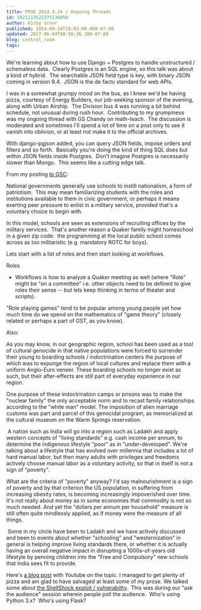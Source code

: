```yaml
---
title: PPUG 2014.9.24 / Ongoing Threads
id: 5621113522375136050
author: Kirby Urner
published: 2014-09-24T19:03:00.000-07:00
updated: 2017-06-04T08:58:36.380-07:00
blog: control_room
tags: 
---
```


We're learning about how to use Django + Postgres to handle unstructured / schemaless data.  Clearly Postgres is an SQL engine, so this talk was about a kind of hybrid.  The searchable JSON field type is key, with binary JSON coming in version 9.4.  JSON is the de facto standard for web APIs.

I was in a somewhat grumpy mood on the bus, as I knew we'd be having pizza, courtesy of Energy Builders, our job-seeking sponsor of the evening, along with Urban Airship.  The Division bus 4 was running a bit behind schedule, not unusual during rush hour.  Contributing to my grumpiness was my ongoing thread with GS Chandy on math-teach.  The discussion is moderated and sometimes I'll spend a lot of time on a post only to see it vanish into oblivion, or at least not make it to the official archives.

With django-pgjson added, you can query JSON fields, impose orders and filters and so forth.  Basically you're doing the kind of thing SQL does but within JSON fields inside Postgres.  Don't imagine Postgres is necessarily slower than Mongo.  This seems like a cutting edge talk.

From my posting [to GSC](http://mathforum.org/kb/message.jspa?messageID=9604314):

National governments generally use schools to 
instill nationalism, a form of patriotism.  This may mean familiarizing 
students with the roles and institutions available to them in civic 
government, or perhaps it means exerting peer pressure to enlist in a 
military service, provided that's a voluntary choice to begin with.  

In
 this model, schools are seen as extensions of recruiting offices by the
 military services.  That's another reason a Quaker family might 
homeschool in a given zip code:  the programming at the local public 
school comes across as too militaristic (e.g. mandatory ROTC for boys).

Lets start with a list of roles and then start looking at workflows.  

Roles
 + Workflows is how to analyze a Quaker meeting as well (where "Role" 
might be "on a committee" i.e. other objects need to be defined to give 
roles their sense -- but lets keep thinking in terms of theater and 
scripts).

"Role playing games" tend to be 
popular among young people yet how much time do we spend on the 
mathematics of "game theory" (closely related or perhaps a part of GST, 
as you know).

Also:

As you may know, in our geographic region, school has been used as a tool of cultural genocide in that native populations were forced to surrender their young to boarding schools / indoctrination centers the purpose of which was to expunge the region of local cultures and replace them with a uniform Anglo-Euro veneer.  These boarding schools no longer exist as such, but their after-effects are still part of everyday experience in our region.

One purpose of these indoctrination camps or prisons was to make the "nuclear family" the only acceptable norm and to recast family relationships according to the "white man" model.  The imposition of alien marriage customs was part and parcel of this genocidal program, as memorialized at the cultural museum on the Warm Springs reservation.

 A nation such as India will go into a region such as Ladakh and apply western concepts of "living standards" e.g. cash income per annum, to determine the indigenous lifestyle "poor" as in "under-developed".  We're talking about a lifestyle that has evolved over millennia that includes a lot of hard manual labor, but then many adults with privileges and freedoms actively choose manual labor as a voluntary activity, so that in itself is not a sign of "poverty".

What are the criteria of "poverty" anyway?  I'd say malnourishment is a sign of poverty and by that criterion the US population, in suffering from increasing obesity rates, is becoming increasingly impoverished over time.  It's not really about money as in some economies that commodity is not so much needed.  And yet the "dollars per annum per household" measure is still often quite mindlessly applied, as if money were the measure of all things.

 Some in my circle have been to Ladakh and we have actively discussed and been to events about whether "schooling" and "westernization" in general is helping improve living standards there, or whether it is actually having an overall negative impact in disrupting a 1000s-of-years old lifestyle by penning children into the "Free and Compulsory" new schools that India sees fit to provide.

Here's [a blog post](http://worldgame.blogspot.com/2011/01/economics-of-happiness-movie-review.html) with Youtube on the topic.
I managed to get plenty of pizza and am glad to have salvaged at least some of my prose. We talked some about [the ShellShock exploit / vulnerability](http://www.theregister.co.uk/2014/09/24/bash_shell_vuln/).  This was during our "ask the audience" session wherein people poll the audience.  Who's using Python 3.x?  Who's using Flask?